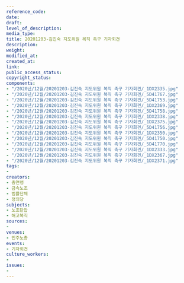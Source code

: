```yaml
---
reference_code: 
date: 
draft: 
level_of_description: 
media_type: 
title: 20201203-김진숙 지도위원 복직 촉구 기자회견
description: 
weight: 
modified_at: 
created_at: 
link: 
public_access_status: 
copyright_status: 
components:
- "/2020년/12월/20201203-김진숙 지도위원 복직 촉구 기자회견/_1DX2335.jpg"
- "/2020년/12월/20201203-김진숙 지도위원 복직 촉구 기자회견/_5D41767.jpg"
- "/2020년/12월/20201203-김진숙 지도위원 복직 촉구 기자회견/_5D41753.jpg"
- "/2020년/12월/20201203-김진숙 지도위원 복직 촉구 기자회견/_1DX2369.jpg"
- "/2020년/12월/20201203-김진숙 지도위원 복직 촉구 기자회견/_5D41758.jpg"
- "/2020년/12월/20201203-김진숙 지도위원 복직 촉구 기자회견/_1DX2338.jpg"
- "/2020년/12월/20201203-김진숙 지도위원 복직 촉구 기자회견/_1DX2375.jpg"
- "/2020년/12월/20201203-김진숙 지도위원 복직 촉구 기자회견/_5D41756.jpg"
- "/2020년/12월/20201203-김진숙 지도위원 복직 촉구 기자회견/_1DX2350.jpg"
- "/2020년/12월/20201203-김진숙 지도위원 복직 촉구 기자회견/_5D41750.jpg"
- "/2020년/12월/20201203-김진숙 지도위원 복직 촉구 기자회견/_5D41770.jpg"
- "/2020년/12월/20201203-김진숙 지도위원 복직 촉구 기자회견/_1DX2333.jpg"
- "/2020년/12월/20201203-김진숙 지도위원 복직 촉구 기자회견/_1DX2367.jpg"
- "/2020년/12월/20201203-김진숙 지도위원 복직 촉구 기자회견/_1DX2371.jpg"
tags:
- 
creators:
- 총연맹
- 금속노조
- 법률단체
- 정의당
subjects:
- 노조탄압
- 해고복직
sources:
- 
venues:
- 민주노총
events:
- 기자회견
culture_workers:
- 
issues:
- 
---
```

